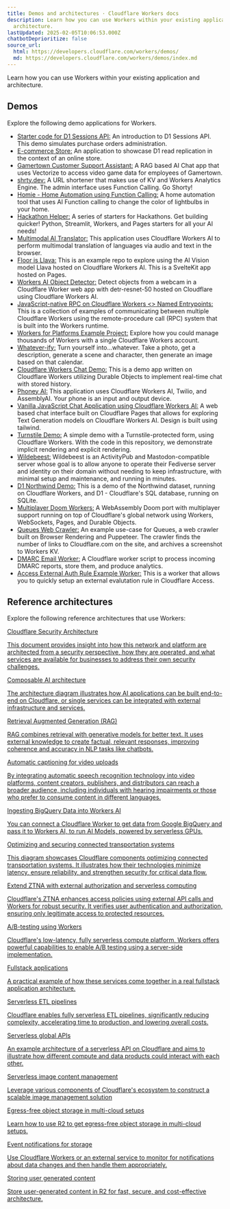 ```yaml
---
title: Demos and architectures · Cloudflare Workers docs
description: Learn how you can use Workers within your existing application and
  architecture.
lastUpdated: 2025-02-05T10:06:53.000Z
chatbotDeprioritize: false
source_url:
  html: https://developers.cloudflare.com/workers/demos/
  md: https://developers.cloudflare.com/workers/demos/index.md
---
```


Learn how you can use Workers within your existing application and architecture.

## Demos

Explore the following demo applications for Workers.

* [Starter code for D1 Sessions API:](https://github.com/cloudflare/templates/tree/main/d1-starter-sessions-api-template) An introduction to D1 Sessions API. This demo simulates purchase orders administration.
* [E-commerce Store:](https://github.com/harshil1712/e-com-d1) An application to showcase D1 read replication in the context of an online store.
* [Gamertown Customer Support Assistant:](https://github.com/craigsdennis/gamertown-workers-ai-vectorize) A RAG based AI Chat app that uses Vectorize to access video game data for employees of Gamertown.
* [shrty.dev:](https://github.com/craigsdennis/shorty-dot-dev) A URL shortener that makes use of KV and Workers Analytics Engine. The admin interface uses Function Calling. Go Shorty!
* [Homie - Home Automation using Function Calling:](https://github.com/craigsdennis/lightbulb-moment-tool-calling) A home automation tool that uses AI Function calling to change the color of lightbulbs in your home.
* [Hackathon Helper:](https://github.com/craigsdennis/hackathon-helper-workers-ai) A series of starters for Hackathons. Get building quicker! Python, Streamlit, Workers, and Pages starters for all your AI needs!
* [Multimodal AI Translator:](https://github.com/elizabethsiegle/cfworkers-ai-translate) This application uses Cloudflare Workers AI to perform multimodal translation of languages via audio and text in the browser.
* [Floor is Llava:](https://github.com/craigsdennis/floor-is-llava-workers-ai) This is an example repo to explore using the AI Vision model Llava hosted on Cloudflare Workers AI. This is a SvelteKit app hosted on Pages.
* [Workers AI Object Detector:](https://github.com/elizabethsiegle/cf-workers-ai-obj-detection-webcam) Detect objects from a webcam in a Cloudflare Worker web app with detr-resnet-50 hosted on Cloudflare using Cloudflare Workers AI.
* [JavaScript-native RPC on Cloudflare Workers <> Named Entrypoints:](https://github.com/cloudflare/js-rpc-and-entrypoints-demo) This is a collection of examples of communicating between multiple Cloudflare Workers using the remote-procedure call (RPC) system that is built into the Workers runtime.
* [Workers for Platforms Example Project:](https://github.com/cloudflare/workers-for-platforms-example) Explore how you could manage thousands of Workers with a single Cloudflare Workers account.
* [Whatever-ify:](https://github.com/craigsdennis/whatever-ify-workers-ai) Turn yourself into...whatever. Take a photo, get a description, generate a scene and character, then generate an image based on that calendar.
* [Cloudflare Workers Chat Demo:](https://github.com/cloudflare/workers-chat-demo) This is a demo app written on Cloudflare Workers utilizing Durable Objects to implement real-time chat with stored history.
* [Phoney AI:](https://github.com/craigsdennis/phoney-ai) This application uses Cloudflare Workers AI, Twilio, and AssemblyAI. Your phone is an input and output device.
* [Vanilla JavaScript Chat Application using Cloudflare Workers AI:](https://github.com/craigsdennis/vanilla-chat-workers-ai) A web based chat interface built on Cloudflare Pages that allows for exploring Text Generation models on Cloudflare Workers AI. Design is built using tailwind.
* [Turnstile Demo:](https://github.com/cloudflare/turnstile-demo-workers) A simple demo with a Turnstile-protected form, using Cloudflare Workers. With the code in this repository, we demonstrate implicit rendering and explicit rendering.
* [Wildebeest:](https://github.com/cloudflare/wildebeest) Wildebeest is an ActivityPub and Mastodon-compatible server whose goal is to allow anyone to operate their Fediverse server and identity on their domain without needing to keep infrastructure, with minimal setup and maintenance, and running in minutes.
* [D1 Northwind Demo:](https://github.com/cloudflare/d1-northwind) This is a demo of the Northwind dataset, running on Cloudflare Workers, and D1 - Cloudflare's SQL database, running on SQLite.
* [Multiplayer Doom Workers:](https://github.com/cloudflare/doom-workers) A WebAssembly Doom port with multiplayer support running on top of Cloudflare's global network using Workers, WebSockets, Pages, and Durable Objects.
* [Queues Web Crawler:](https://github.com/cloudflare/queues-web-crawler) An example use-case for Queues, a web crawler built on Browser Rendering and Puppeteer. The crawler finds the number of links to Cloudflare.com on the site, and archives a screenshot to Workers KV.
* [DMARC Email Worker:](https://github.com/cloudflare/dmarc-email-worker) A Cloudflare worker script to process incoming DMARC reports, store them, and produce analytics.
* [Access External Auth Rule Example Worker:](https://github.com/cloudflare/workers-access-external-auth-example) This is a worker that allows you to quickly setup an external evalutation rule in Cloudflare Access.

## Reference architectures

Explore the following reference architectures that use Workers:

[Cloudflare Security Architecture](https://developers.cloudflare.com/reference-architecture/architectures/security/)

[This document provides insight into how this network and platform are architected from a security perspective, how they are operated, and what services are available for businesses to address their own security challenges.](https://developers.cloudflare.com/reference-architecture/architectures/security/)

[Composable AI architecture](https://developers.cloudflare.com/reference-architecture/diagrams/ai/ai-composable/)

[The architecture diagram illustrates how AI applications can be built end-to-end on Cloudflare, or single services can be integrated with external infrastructure and services.](https://developers.cloudflare.com/reference-architecture/diagrams/ai/ai-composable/)

[Retrieval Augmented Generation (RAG)](https://developers.cloudflare.com/reference-architecture/diagrams/ai/ai-rag/)

[RAG combines retrieval with generative models for better text. It uses external knowledge to create factual, relevant responses, improving coherence and accuracy in NLP tasks like chatbots.](https://developers.cloudflare.com/reference-architecture/diagrams/ai/ai-rag/)

[Automatic captioning for video uploads](https://developers.cloudflare.com/reference-architecture/diagrams/ai/ai-video-caption/)

[By integrating automatic speech recognition technology into video platforms, content creators, publishers, and distributors can reach a broader audience, including individuals with hearing impairments or those who prefer to consume content in different languages.](https://developers.cloudflare.com/reference-architecture/diagrams/ai/ai-video-caption/)

[Ingesting BigQuery Data into Workers AI](https://developers.cloudflare.com/reference-architecture/diagrams/ai/bigquery-workers-ai/)

[You can connect a Cloudflare Worker to get data from Google BigQuery and pass it to Workers AI, to run AI Models, powered by serverless GPUs.](https://developers.cloudflare.com/reference-architecture/diagrams/ai/bigquery-workers-ai/)

[Optimizing and securing connected transportation systems](https://developers.cloudflare.com/reference-architecture/diagrams/iot/optimizing-and-securing-connected-transportation-systems/)

[This diagram showcases Cloudflare components optimizing connected transportation systems. It illustrates how their technologies minimize latency, ensure reliability, and strengthen security for critical data flow.](https://developers.cloudflare.com/reference-architecture/diagrams/iot/optimizing-and-securing-connected-transportation-systems/)

[Extend ZTNA with external authorization and serverless computing](https://developers.cloudflare.com/reference-architecture/diagrams/sase/augment-access-with-serverless/)

[Cloudflare's ZTNA enhances access policies using external API calls and Workers for robust security. It verifies user authentication and authorization, ensuring only legitimate access to protected resources.](https://developers.cloudflare.com/reference-architecture/diagrams/sase/augment-access-with-serverless/)

[A/B-testing using Workers](https://developers.cloudflare.com/reference-architecture/diagrams/serverless/a-b-testing-using-workers/)

[Cloudflare's low-latency, fully serverless compute platform, Workers offers powerful capabilities to enable A/B testing using a server-side implementation.](https://developers.cloudflare.com/reference-architecture/diagrams/serverless/a-b-testing-using-workers/)

[Fullstack applications](https://developers.cloudflare.com/reference-architecture/diagrams/serverless/fullstack-application/)

[A practical example of how these services come together in a real fullstack application architecture.](https://developers.cloudflare.com/reference-architecture/diagrams/serverless/fullstack-application/)

[Serverless ETL pipelines](https://developers.cloudflare.com/reference-architecture/diagrams/serverless/serverless-etl/)

[Cloudflare enables fully serverless ETL pipelines, significantly reducing complexity, accelerating time to production, and lowering overall costs.](https://developers.cloudflare.com/reference-architecture/diagrams/serverless/serverless-etl/)

[Serverless global APIs](https://developers.cloudflare.com/reference-architecture/diagrams/serverless/serverless-global-apis/)

[An example architecture of a serverless API on Cloudflare and aims to illustrate how different compute and data products could interact with each other.](https://developers.cloudflare.com/reference-architecture/diagrams/serverless/serverless-global-apis/)

[Serverless image content management](https://developers.cloudflare.com/reference-architecture/diagrams/serverless/serverless-image-content-management/)

[Leverage various components of Cloudflare's ecosystem to construct a scalable image management solution](https://developers.cloudflare.com/reference-architecture/diagrams/serverless/serverless-image-content-management/)

[Egress-free object storage in multi-cloud setups](https://developers.cloudflare.com/reference-architecture/diagrams/storage/egress-free-storage-multi-cloud/)

[Learn how to use R2 to get egress-free object storage in multi-cloud setups.](https://developers.cloudflare.com/reference-architecture/diagrams/storage/egress-free-storage-multi-cloud/)

[Event notifications for storage](https://developers.cloudflare.com/reference-architecture/diagrams/storage/event-notifications-for-storage/)

[Use Cloudflare Workers or an external service to monitor for notifications about data changes and then handle them appropriately.](https://developers.cloudflare.com/reference-architecture/diagrams/storage/event-notifications-for-storage/)

[Storing user generated content](https://developers.cloudflare.com/reference-architecture/diagrams/storage/storing-user-generated-content/)

[Store user-generated content in R2 for fast, secure, and cost-effective architecture.](https://developers.cloudflare.com/reference-architecture/diagrams/storage/storing-user-generated-content/)
